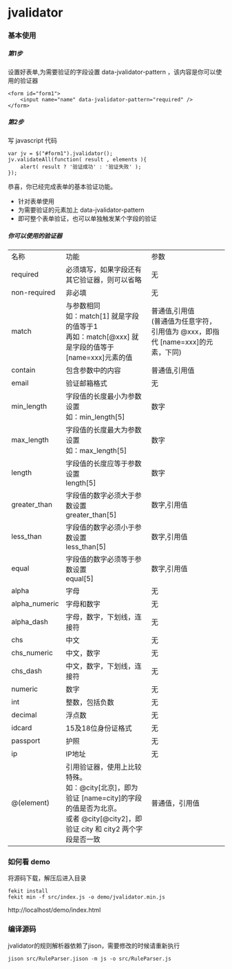 jvalidator
=======================

### 基本使用 ###

##### 第1步

设置好表单,为需要验证的字段设置 data-jvalidator-pattern ，该内容是你可以使用的验证器
    
    <form id="form1">
        <input name="name" data-jvalidator-pattern="required" />
    </form>

##### 第2步 #####

写 javascript 代码

    var jv = $("#form1").jvalidator();
    jv.validateAll(function( result , elements ){
        alert( result ? '验证成功' : '验证失败' );
    });

恭喜，你已经完成表单的基本验证功能。

* 针对表单使用
* 为需要验证的元素加上 data-jvalidator-pattern 
* 即可整个表单验证，也可以单独触发某个字段的验证

##### 你可以使用的验证器 #####

<table>
    <tr><td>名称</td><td>功能</td><td>参数</td></tr>
    <tr>
        <td>required</td><td>必须填写，如果字段还有其它验证器，则可以省略</td><td>无</td>
    </tr>
    <tr>
        <td>non-required</td><td>非必填</td><td>无</td>
    </tr>
    <tr>
        <td>match</td><td>与参数相同<br />如：match[1] 就是字段的值等于1<br />再如：match[@xxx] 就是字段的值等于[name=xxx]元素的值</td><td>普通值,引用值<br />(普通值为任意字符，引用值为 @xxx，即指代 [name=xxx]的元素，下同)</td>
    </tr>
    <tr>
        <td>contain</td><td>包含参数中的内容</td><td>普通值,引用值</td>
    </tr>
    <tr>
        <td>email</td><td>验证邮箱格式</td><td>无</td>
    </tr>
    <tr>
        <td>min_length</td><td>字段值的长度最小为参数设置<br />如：min_length[5]</td><td>数字</td>
    </tr>
    <tr>
        <td>max_length</td><td>字段值的长度最大为参数设置<br />如：max_length[5]</td><td>数字</td>
    </tr>
    <tr>
        <td>length</td><td>字段值的长度应等于参数设置<br />length[5]</td><td>数字</td>
    </tr>
    <tr>
        <td>greater_than</td><td>字段值的数字必须大于参数设置<br />greater_than[5]</td><td>数字,引用值</td>
    </tr>
    <tr>
        <td>less_than</td><td>字段值的数字必须小于参数设置<br />less_than[5]</td><td>数字,引用值</td>
    </tr>
    <tr>
        <td>equal</td><td>字段值的数字必须等于参数设置<br />equal[5]</td><td>数字,引用值</td>
    </tr>
    <tr>
        <td>alpha</td><td>字母</td><td>无</td>
    </tr>
    <tr>
        <td>alpha_numeric</td><td>字母和数字</td><td>无</td>
    </tr>
    <tr>
        <td>alpha_dash</td><td>字母，数字，下划线，连接符</td><td>无</td>
    </tr>
    <tr>
        <td>chs</td><td>中文</td><td>无</td>
    </tr>
    <tr>
        <td>chs_numeric</td><td>中文，数字</td><td>无</td>
    </tr>
    <tr>
        <td>chs_dash</td><td>中文，数字，下划线，连接符</td><td>无</td>
    </tr>
    <tr>
        <td>numeric</td><td>数字</td><td>无</td>
    </tr>
    <tr>
        <td>int</td><td>整数，包括负数</td><td>无</td>
    </tr>
    <tr>
        <td>decimal</td><td>浮点数</td><td>无</td>
    </tr>
    <tr>
        <td>idcard</td><td>15及18位身份证格式</td><td>无</td>
    </tr>
    <tr>
        <td>passport</td><td>护照</td><td>无</td>
    </tr>
    <tr>
        <td>ip</td><td>IP地址</td><td>无</td>
    </tr>
    <tr>
        <td>@(element)</td><td>引用验证器，使用上比较特殊。 <br />如：@city[北京]，即为验证 [name=city]的字段的值是否为北京。<br /> 或者 @city[@city2]，即验证 city 和 city2 两个字段是否一致 </td><td>普通值，引用值</td>
    </tr>
</table>


### 如何看 demo ###

将源码下载，解压后进入目录

    fekit install
    fekit min -f src/index.js -o demo/jvalidator.min.js

http://localhost/demo/index.html



### 编译源码 

jvalidator的规则解析器依赖了jison，需要修改的时候请重新执行

    jison src/RuleParser.jison -m js -o src/RuleParser.js 

